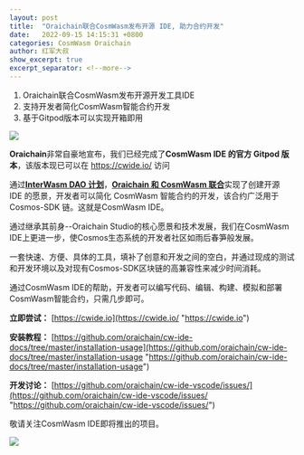 ```yaml
---
layout: post
title:  "Oraichain联合CosmWasm发布开源 IDE, 助力合约开发"
date:   2022-09-15 14:15:31 +0800
categories: CosmWasm Oraichain
author: 红军大叔
show_excerpt: true
excerpt_separator: <!--more-->
---
```


1. Oraichain联合CosmWasm发布开源开发工具IDE
2. 支持开发者简化CosmWasm智能合约开发
3. 基于Gitpod版本可以实现开箱即用
<!--more-->

![](https://alextencentcos-1256436283.file.myqcloud.com/roam/2022-09-15-112504.png)

**Oraichain**非常自豪地宣布，我们已经完成了**CosmWasm IDE 的官方 Gitpod 版本**，该版本现已可以在 https://cwide.io/ 访问

通过[**InterWasm DAO 计划**](https://medium.com/cosmwasm/future-of-cosmwasm-ecosystem-development-ba0fc477cbc4 "**InterWasm DAO 计划**")，[**Oraichain 和 CosmWasm 联合**](https://blog.orai.io/oraichain-x-cosmwasm-building-open-source-ide-for-developers-of-cosmos-sdk-chains-793311f2f4be "**Oraichain 和 CosmWasm 联合**")实现了创建开源 IDE 的愿景，开发者可以简化 CosmWasm 智能合约的开发，该合约广泛用于 Cosmos-SDK 链。这就是CosmWasm IDE。

通过继承其前身--Oraichain Studio的核心愿景和技术发展，我们在CosmWasm IDE上更进一步，使Cosmos生态系统的开发者社区如雨后春笋般发展。

一套快速、方便、具体的工具，填补了创意和开发之间的空白，并通过现成的测试和开发环境以及对现有Cosmos-SDK区块链的高兼容性来减少时间消耗。

通过CosmWasm IDE的帮助，开发者可以编写代码、编辑、构建、模拟和部署CosmWasm智能合约，只需几步即可。

**立即尝试：** [https://cwide.io](https://cwide.io/ "https://cwide.io")

**安装教程：** [https://github.com/oraichain/cw-ide-docs/tree/master/installation-usage](https://github.com/oraichain/cw-ide-docs/tree/master/installation-usage "https://github.com/oraichain/cw-ide-docs/tree/master/installation-usage")

**开发讨论：** [https://github.com/oraichain/cw-ide-vscode/issues/](https://github.com/oraichain/cw-ide-vscode/issues/ "https://github.com/oraichain/cw-ide-vscode/issues/")

敬请关注CosmWasm IDE即将推出的项目。

![](https://alextencentcos-1256436283.file.myqcloud.com/roam/2022-08-02-104758.jpg)